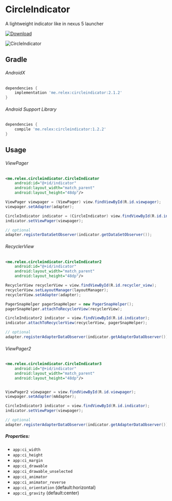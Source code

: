 CircleIndicator
===============
A lightweight indicator like in nexus 5 launcher 

[ ![Download](https://api.bintray.com/packages/ongakuer/maven/CircleIndicator/images/download.svg) ](https://bintray.com/ongakuer/maven/CircleIndicator/_latestVersion)

![CircleIndicator](/screenshot.gif)

Gradle
------------


###### AndroidX
```groovy
dependencies {
    implementation 'me.relex:circleindicator:2.1.2'
}
```

###### Android Support Library
```groovy
dependencies {
    compile 'me.relex:circleindicator:1.2.2'
}
```


Usage
--------

###### ViewPager

```xml
<me.relex.circleindicator.CircleIndicator
	android:id="@+id/indicator"
	android:layout_width="match_parent"
	android:layout_height="48dp"/>
```
```java
ViewPager viewpager = (ViewPager) view.findViewById(R.id.viewpager);
viewpager.setAdapter(adapter);

CircleIndicator indicator = (CircleIndicator) view.findViewById(R.id.indicator);
indicator.setViewPager(viewpager);

// optional
adapter.registerDataSetObserver(indicator.getDataSetObserver());
```


###### RecyclerView

```xml
<me.relex.circleindicator.CircleIndicator2
	android:id="@+id/indicator"
	android:layout_width="match_parent"
	android:layout_height="48dp"/>
```
```java
RecyclerView recyclerView = view.findViewById(R.id.recycler_view);
recyclerView.setLayoutManager(layoutManager);
recyclerView.setAdapter(adapter);

PagerSnapHelper pagerSnapHelper = new PagerSnapHelper();
pagerSnapHelper.attachToRecyclerView(recyclerView);

CircleIndicator2 indicator = view.findViewById(R.id.indicator);
indicator.attachToRecyclerView(recyclerView, pagerSnapHelper);

// optional
adapter.registerAdapterDataObserver(indicator.getAdapterDataObserver());
```


###### ViewPager2

```xml
<me.relex.circleindicator.CircleIndicator3
	android:id="@+id/indicator"
	android:layout_width="match_parent"
	android:layout_height="48dp"/>
```
```java

ViewPager2 viewpager = view.findViewById(R.id.viewpager);
viewpager.setAdapter(mAdapter);

CircleIndicator3 indicator = view.findViewById(R.id.indicator);
indicator.setViewPager(viewpager);

// optional
adapter.registerAdapterDataObserver(indicator.getAdapterDataObserver());
```


##### Properties:

* `app:ci_width`
* `app:ci_height`
* `app:ci_margin`
* `app:ci_drawable`
* `app:ci_drawable_unselected`
* `app:ci_animator`
* `app:ci_animator_reverse`
* `app:ci_orientation` (default:horizontal)
* `app:ci_gravity` (default:center)
